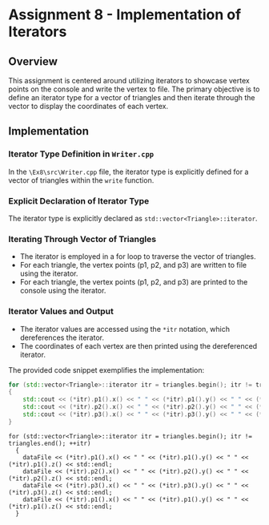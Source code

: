 # Assignment 8 - Implementation of Iterators

## Overview
This assignment is centered around utilizing iterators to showcase vertex points on the console and write the vertex to file. The primary objective is to define an iterator type for a vector of triangles and then iterate through the vector to display the coordinates of each vertex.

## Implementation

### Iterator Type Definition in `Writer.cpp`
In the `\Ex8\src\Writer.cpp` file, the iterator type is explicitly defined for a vector of triangles within the `write` function.

### Explicit Declaration of Iterator Type
The iterator type is explicitly declared as `std::vector<Triangle>::iterator`.

### Iterating Through Vector of Triangles
- The iterator is employed in a for loop to traverse the vector of triangles.
- For each triangle, the vertex points (p1, p2, and p3) are written to file using the iterator.
- For each triangle, the vertex points (p1, p2, and p3) are printed to the console using the iterator.

### Iterator Values and Output
- The iterator values are accessed using the `*itr` notation, which dereferences the iterator.
- The coordinates of each vertex are then printed using the dereferenced iterator.

The provided code snippet exemplifies the implementation:

```cpp
for (std::vector<Triangle>::iterator itr = triangles.begin(); itr != triangles.end(); ++itr)
{
    std::cout << (*itr).p1().x() << " " << (*itr).p1().y() << " " << (*itr).p1().z() << std::endl;
    std::cout << (*itr).p2().x() << " " << (*itr).p2().y() << " " << (*itr).p2().z() << std::endl;
    std::cout << (*itr).p3().x() << " " << (*itr).p3().y() << " " << (*itr).p3().z() << std::endl;
}
```
```
for (std::vector<Triangle>::iterator itr = triangles.begin(); itr != triangles.end(); ++itr)
  {
    dataFile << (*itr).p1().x() << " " << (*itr).p1().y() << " " << (*itr).p1().z() << std::endl;
    dataFile << (*itr).p2().x() << " " << (*itr).p2().y() << " " << (*itr).p2().z() << std::endl;
    dataFile << (*itr).p3().x() << " " << (*itr).p3().y() << " " << (*itr).p3().z() << std::endl;
    dataFile << (*itr).p1().x() << " " << (*itr).p1().y() << " " << (*itr).p1().z() << std::endl;
  }
```
